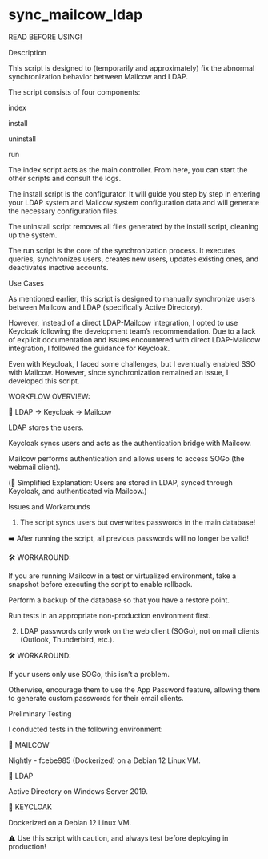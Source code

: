 # sync_mailcow_ldap

READ BEFORE USING!

Description

This script is designed to (temporarily and approximately) fix the abnormal synchronization behavior between Mailcow and LDAP.

The script consists of four components:

index

install

uninstall

run

The index script acts as the main controller. From here, you can start the other scripts and consult the logs.

The install script is the configurator. It will guide you step by step in entering your LDAP system and Mailcow system configuration data and will generate the necessary configuration files.

The uninstall script removes all files generated by the install script, cleaning up the system.

The run script is the core of the synchronization process. It executes queries, synchronizes users, creates new users, updates existing ones, and deactivates inactive accounts.

Use Cases

As mentioned earlier, this script is designed to manually synchronize users between Mailcow and LDAP (specifically Active Directory).

However, instead of a direct LDAP-Mailcow integration, I opted to use Keycloak following the development team’s recommendation. Due to a lack of explicit documentation and issues encountered with direct LDAP-Mailcow integration, I followed the guidance for Keycloak.

Even with Keycloak, I faced some challenges, but I eventually enabled SSO with Mailcow. However, since synchronization remained an issue, I developed this script.

WORKFLOW OVERVIEW:

📌 LDAP → Keycloak → Mailcow

LDAP stores the users.

Keycloak syncs users and acts as the authentication bridge with Mailcow.

Mailcow performs authentication and allows users to access SOGo (the webmail client).

(📌 Simplified Explanation: Users are stored in LDAP, synced through Keycloak, and authenticated via Mailcow.)

Issues and Workarounds

1) The script syncs users but overwrites passwords in the main database!

➡️ After running the script, all previous passwords will no longer be valid!

🛠 WORKAROUND:

If you are running Mailcow in a test or virtualized environment, take a snapshot before executing the script to enable rollback.

Perform a backup of the database so that you have a restore point.

Run tests in an appropriate non-production environment first.

2) LDAP passwords only work on the web client (SOGo), not on mail clients (Outlook, Thunderbird, etc.).

🛠 WORKAROUND:

If your users only use SOGo, this isn’t a problem.

Otherwise, encourage them to use the App Password feature, allowing them to generate custom passwords for their email clients.

Preliminary Testing

I conducted tests in the following environment:

📌 MAILCOW

Nightly - fcebe985 (Dockerized) on a Debian 12 Linux VM.

📌 LDAP

Active Directory on Windows Server 2019.

📌 KEYCLOAK

Dockerized on a Debian 12 Linux VM.

⚠️ Use this script with caution, and always test before deploying in production!

